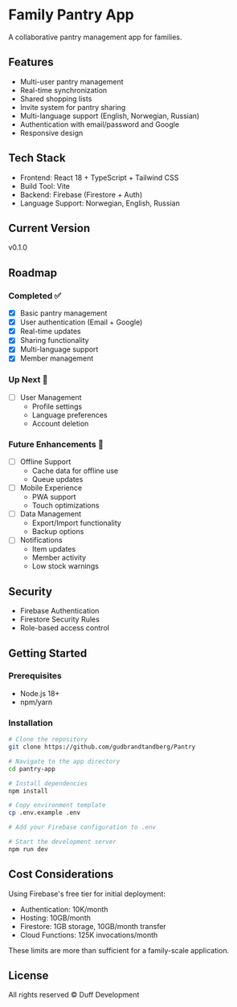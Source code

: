 # Family Pantry App

A collaborative pantry management app for families.

## Features

- Multi-user pantry management
- Real-time synchronization
- Shared shopping lists
- Invite system for pantry sharing
- Multi-language support (English, Norwegian, Russian)
- Authentication with email/password and Google
- Responsive design

## Tech Stack

- Frontend: React 18 + TypeScript + Tailwind CSS
- Build Tool: Vite
- Backend: Firebase (Firestore + Auth)
- Language Support: Norwegian, English, Russian

## Current Version

v0.1.0

## Roadmap

### Completed ✅

- [x] Basic pantry management
- [x] User authentication (Email + Google)
- [x] Real-time updates
- [x] Sharing functionality
- [x] Multi-language support
- [x] Member management

### Up Next 🚀

- [ ] User Management
  - Profile settings
  - Language preferences
  - Account deletion

### Future Enhancements 🌟

- [ ] Offline Support
  - Cache data for offline use
  - Queue updates
- [ ] Mobile Experience
  - PWA support
  - Touch optimizations
- [ ] Data Management
  - Export/Import functionality
  - Backup options
- [ ] Notifications
  - Item updates
  - Member activity
  - Low stock warnings

## Security

- Firebase Authentication
- Firestore Security Rules
- Role-based access control

## Getting Started

### Prerequisites

- Node.js 18+
- npm/yarn

### Installation

```bash
# Clone the repository
git clone https://github.com/gudbrandtandberg/Pantry

# Navigate to the app directory
cd pantry-app

# Install dependencies
npm install

# Copy environment template
cp .env.example .env

# Add your Firebase configuration to .env

# Start the development server
npm run dev
```

## Cost Considerations

Using Firebase's free tier for initial deployment:

- Authentication: 10K/month
- Hosting: 10GB/month
- Firestore: 1GB storage, 10GB/month transfer
- Cloud Functions: 125K invocations/month

These limits are more than sufficient for a family-scale application.

## License

All rights reserved © Duff Development
